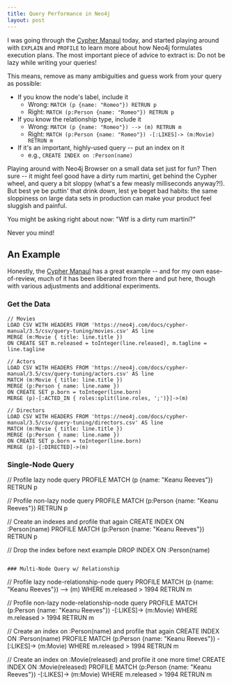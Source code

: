 ```yaml
---
title: Query Performance in Neo4j
layout: post
---
```


I was going through the [Cypher Manaul](https://neo4j.com/docs/cypher-manual/current/query-tuning) today, and
started playing around with `EXPLAIN` and `PROFILE` to learn more about how Neo4j formulates execution
plans.  The most important piece of advice to extract is: Do not be lazy while writing your queries!  

This means, remove as many ambiguities and guess work from your query as possible:
* If you know the node's label, include it
  - Wrong: `MATCH (p {name: "Romeo"}) RETRUN p`
  - Right: `MATCH (p:Person {name: "Romeo"}) RETRUN p`
* If you know the relationship type, include it
  - Wrong: `MATCH (p {name: "Romeo"}) --> (m) RETRUN m`
  - Right: `MATCH (p:Person {name: "Romeo"}) -[:LIKES]-> (m:Movie) RETRUN m`
* If it's an important, highly-used query -- put an index on it
  - e.g., `CREATE INDEX on :Person(name)`

Playing around with Neo4j Browser on a small data set just for fun? Then sure -- it might feel good have a dirty rum 
martini, get behind the Cypher wheel, and query a bit sloppy (what's a few measly milliseconds anyway?!).  But best ye be 
puttin' that drink down, lest ye beget bad habits: the same sloppiness on large data sets in production can make your 
product feel sluggish and painful.  

You might be asking right about now: "Wtf is a dirty rum martini?" 

Never you mind!

## An Example
Honestly, the [Cypher Manaul](https://neo4j.com/docs/cypher-manual/current/query-tuning) has
a great example -- and for my own ease-of-review, much of it has been liberated from there and put 
here, though with various adjustments and additional experiments. 

### Get the Data
```
// Movies
LOAD CSV WITH HEADERS FROM 'https://neo4j.com/docs/cypher-manual/3.5/csv/query-tuning/movies.csv' AS line
MERGE (m:Movie { title: line.title })
ON CREATE SET m.released = toInteger(line.released), m.tagline = line.tagline

// Actors
LOAD CSV WITH HEADERS FROM 'https://neo4j.com/docs/cypher-manual/3.5/csv/query-tuning/actors.csv' AS line
MATCH (m:Movie { title: line.title })
MERGE (p:Person { name: line.name })
ON CREATE SET p.born = toInteger(line.born)
MERGE (p)-[:ACTED_IN { roles:split(line.roles, ';')}]->(m)

// Directors
LOAD CSV WITH HEADERS FROM 'https://neo4j.com/docs/cypher-manual/3.5/csv/query-tuning/directors.csv' AS line
MATCH (m:Movie { title: line.title })
MERGE (p:Person { name: line.name })
ON CREATE SET p.born = toInteger(line.born)
MERGE (p)-[:DIRECTED]->(m)
```

### Single-Node Query
// Profile lazy node query
PROFILE
MATCH (p {name: "Keanu Reeves"}) 
RETRUN p

// Profile non-lazy node query
PROFILE
MATCH (p:Person {name: "Keanu Reeves"}) 
RETRUN p

// Create an indexes and profile that again
CREATE INDEX ON :Person(name)
PROFILE
MATCH (p:Person {name: "Keanu Reeves"}) 
RETRUN p

// Drop the index before next example
DROP INDEX ON :Person(name)
```

### Multi-Node Query w/ Relationship
```
// Profile lazy node-relationship-node query
PROFILE
MATCH (p {name: "Keanu Reeves"}) --> (m) 
WHERE m.released > 1994
RETRUN m

// Profile non-lazy node-relationship-node query
PROFILE
MATCH (p:Person {name: "Keanu Reeves"}) -[:LIKES]-> (m:Movie) 
WHERE m.released > 1994
RETRUN m

// Create an index on :Person(name) and profile that again
CREATE INDEX ON :Person(name)
PROFILE
MATCH (p:Person {name: "Keanu Reeves"}) -[:LIKES]-> (m:Movie) 
WHERE m.released > 1994
RETRUN m

// Create an index on :Movie(released) and profile it one more time!
CREATE INDEX ON :Movie(released)
PROFILE
MATCH (p:Person {name: "Keanu Reeves"}) -[:LIKES]-> (m:Movie) 
WHERE m.released > 1994
RETRUN m
```



